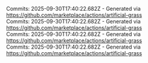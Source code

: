 Commits: 2025-09-30T17:40:22.682Z - Generated via https://github.com/marketplace/actions/artificial-grass
<br>
Commits: 2025-09-30T17:40:22.682Z - Generated via https://github.com/marketplace/actions/artificial-grass
<br>
Commits: 2025-09-30T17:40:22.682Z - Generated via https://github.com/marketplace/actions/artificial-grass
<br>
Commits: 2025-09-30T17:40:22.682Z - Generated via https://github.com/marketplace/actions/artificial-grass
<br>
